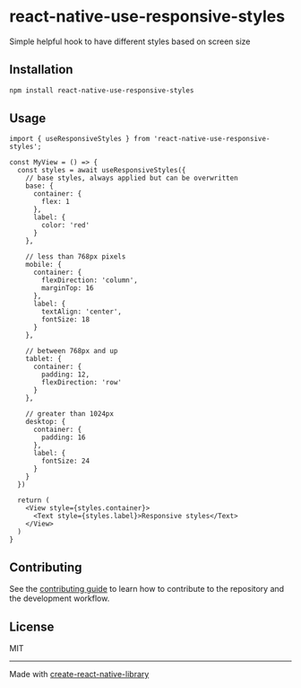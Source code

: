 # react-native-use-responsive-styles

Simple helpful hook to have different styles based on screen size

## Installation

```sh
npm install react-native-use-responsive-styles
```

## Usage


```tsx
import { useResponsiveStyles } from 'react-native-use-responsive-styles';

const MyView = () => {
  const styles = await useResponsiveStyles({
    // base styles, always applied but can be overwritten
    base: {
      container: {
        flex: 1
      },
      label: {
        color: 'red'
      }
    },

    // less than 768px pixels
    mobile: {
      container: {
        flexDirection: 'column',
        marginTop: 16
      },
      label: {
        textAlign: 'center',
        fontSize: 18
      }
    },

    // between 768px and up
    tablet: {
      container: {
        padding: 12,
        flexDirection: 'row'
      }
    },

    // greater than 1024px
    desktop: {
      container: {
        padding: 16
      },
      label: {
        fontSize: 24
      }
    }
  })

  return (
    <View style={styles.container}>
      <Text style={styles.label}>Responsive styles</Text>
    </View>
  )
}
```


## Contributing

See the [contributing guide](CONTRIBUTING.md) to learn how to contribute to the repository and the development workflow.

## License

MIT

---

Made with [create-react-native-library](https://github.com/callstack/react-native-builder-bob)
